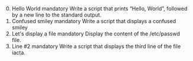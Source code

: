 0. Hello World
mandatory
Write a script that prints “Hello, World”, followed by a new line to the standard output.
1. Confused smiley
mandatory
Write a script that displays a confused smiley 
2. Let's display a file
mandatory
Display the content of the /etc/passwd file.
6. Line #2
mandatory
Write a script that displays the third line of the file iacta.
